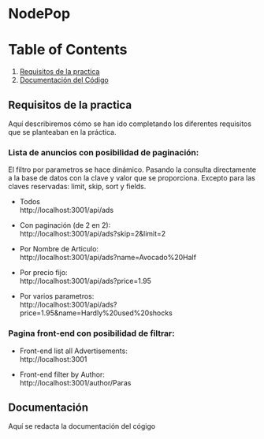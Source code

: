 # NodePop

# Table of Contents
1. [Requisitos de la practica](#req)
2. [Documentación del Código](#doc)

## Requisitos de la practica <a name="req"></a> 
  
  Aquí describiremos cómo se han ido completando los diferentes requisitos que se planteaban en la práctica.  
  
### Lista de anuncios con posibilidad de paginación:  

El filtro por parametros se hace dinámico. Pasando la consulta directamente a la base de datos con la clave y valor que se proporciona. Excepto para las claves reservadas: limit, skip, sort y fields.

- Todos  
http://localhost:3001/api/ads  

- Con paginación (de 2 en 2):  
http://localhost:3001/api/ads?skip=2&limit=2
  
- Por Nombre de Articulo:  
http://localhost:3001/api/ads?name=Avocado%20Half  
  
- Por precio fijo:  
http://localhost:3001/api/ads?price=1.95  
  
- Por varios parametros:  
http://localhost:3001/api/ads?price=1.95&name=Hardly%20used%20shocks  

### Pagina front-end con posibilidad de filtrar:

- Front-end list all Advertisements:  
http://localhost:3001  
  
- Front-end filter by Author:  
http://localhost:3001/author/Paras  


## Documentación <a name="doc"></a>  
  
  Aquí se redacta la documentación del cógigo  
